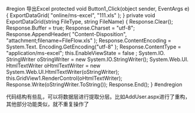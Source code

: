 #region 导出Excel
    protected void Button1_Click(object sender, EventArgs e)
    {
        ExportDataGrid( "online/ms-excel", "111.xls" );
    }
    private void ExportDataGrid(string FileType, string FileName)
    {
        Response.Clear();
        Response.Buffer = true;
        Response.Charset = "utf-8";
        Response.AppendHeader( "Content-Disposition", "attachment;filename=FileFlow.xls" );
        Response.ContentEncoding = System.Text. Encoding.GetEncoding("utf-8" );
        Response.ContentType = "application/ms-excel";
        this.EnableViewState = false ;
        System.IO. StringWriter oStringWriter = new System.IO.StringWriter();
        System.Web.UI. HtmlTextWriter oHtmlTextWriter = new System.Web.UI.HtmlTextWriter(oStringWriter);
        this.GridView1.RenderControl(oHtmlTextWriter);
        Response.Write(oStringWriter.ToString());
        Response.End();
    }
    #endregion

代码结构有些乱，可以将数据层进行提取分层。比如AddUser.aspx进行了重构，其他部分功能类似，就不重复操作了
